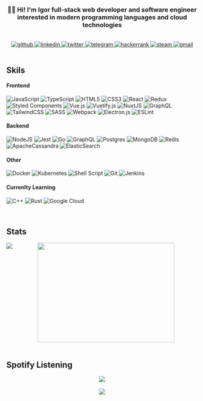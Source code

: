 ### <div align="center">👨‍💻 Hi! I'm Igor full-stack web developer and software engineer interested in modern programming languages and cloud technologies</div>  

<br/>  

<div align="center">
<a href="https://github.com/morigs" target="_blank">
<img src="https://img.shields.io/badge/github-%23121011.svg?style=for-the-badge&logo=github&logoColor=white" alt="github" />
</a>
<a href="https://www.linkedin.com/in/morozov-igor" target="_blank">
<img src="https://img.shields.io/badge/linkedin-%230077B5.svg?style=for-the-badge&logo=linkedin&logoColor=white" alt="linkedin" />
</a>
<a href="https://twitter.com/morigser" target="_blank">
<img src="https://img.shields.io/badge/<handle>-%231DA1F2.svg?style=for-the-badge&logo=Twitter&logoColor=white" alt="twitter" />
</a>
<a href="https://t.me/morigs" target="_blank">
<img src="https://img.shields.io/badge/Telegram-2CA5E0?style=for-the-badge&logo=telegram&logoColor=white" alt="telegram" />
</a>
<a href="https://www.hackerrank.com/morigs" target="_blank">
<img src="https://img.shields.io/badge/-Hackerrank-2EC866?style=for-the-badge&logo=HackerRank&logoColor=white" alt="hackerrank" />
</a>
<a href="https://steamcommunity.com/id/morigs/" target="_blank">
<img src="https://img.shields.io/badge/steam-%23000000.svg?style=for-the-badge&logo=steam&logoColor=white" alt="steam" />
</a>
<a href="mailto:morozov.ig.s@gmail.com" target="_blank">
<img src="https://img.shields.io/badge/Gmail-D14836?style=for-the-badge&logo=gmail&logoColor=white)" alt="gmail" />
</a>
</div>  

<br/>

## Skils

#### Frontend

![JavaScript](https://img.shields.io/badge/javascript-%23323330.svg?style=for-the-badge&logo=javascript&logoColor=%23F7DF1E)
![TypeScript](https://img.shields.io/badge/typescript-%23007ACC.svg?style=for-the-badge&logo=typescript&logoColor=white)
![HTML5](https://img.shields.io/badge/html5-%23E34F26.svg?style=for-the-badge&logo=html5&logoColor=white)
![CSS3](https://img.shields.io/badge/css3-%231572B6.svg?style=for-the-badge&logo=css3&logoColor=white)
![React](https://img.shields.io/badge/react-%2320232a.svg?style=for-the-badge&logo=react&logoColor=%2361DAFB)
![Redux](https://img.shields.io/badge/redux-%23593d88.svg?style=for-the-badge&logo=redux&logoColor=white)
![Styled Components](https://img.shields.io/badge/styled--components-DB7093?style=for-the-badge&logo=styled-components&logoColor=white)
![Vue.js](https://img.shields.io/badge/vuejs-%2335495e.svg?style=for-the-badge&logo=vuedotjs&logoColor=%234FC08D)
![Vuetify.js](https://img.shields.io/badge/Vuetify.js-1697F6?style=for-the-badge&logo=vuetify&logoColor=FFFFFF)
![NuxtJS](https://img.shields.io/badge/Nuxt-black?style=for-the-badge&logo=nuxt.js&logoColor=white)
![GraphQL](https://img.shields.io/badge/-GraphQL-E10098?style=for-the-badge&logo=graphql)
![TailwindCSS](https://img.shields.io/badge/tailwindcss-%2338B2AC.svg?style=for-the-badge&logo=tailwind-css&logoColor=white)
![SASS](https://img.shields.io/badge/SASS-hotpink.svg?style=for-the-badge&logo=SASS&logoColor=white)
![Webpack](https://img.shields.io/badge/webpack-%238DD6F9.svg?style=for-the-badge&logo=webpack&logoColor=black)
![Electron.js](https://img.shields.io/badge/Electron-191970?style=for-the-badge&logo=Electron&logoColor=white)
![ESLint](https://img.shields.io/badge/ESLint-4B3263?style=for-the-badge&logo=eslint&logoColor=white)

#### Backend

![NodeJS](https://img.shields.io/badge/node.js-%2343853D.svg?style=for-the-badge&logo=node.js&logoColor=white)
![Jest](https://img.shields.io/badge/-jest-%23C21325?style=for-the-badge&logo=jest&logoColor=white)
![Go](https://img.shields.io/badge/go-%2300ADD8.svg?style=for-the-badge&logo=go&logoColor=white)
![GraphQL](https://img.shields.io/badge/-GraphQL-E10098?style=for-the-badge&logo=graphql)
![Postgres](https://img.shields.io/badge/postgres-%23316192.svg?style=for-the-badge&logo=postgresql&logoColor=white)
![MongoDB](https://img.shields.io/badge/MongoDB-%234ea94b.svg?style=for-the-badge&logo=mongodb&logoColor=white)
![Redis](https://img.shields.io/badge/redis-%23DD0031.svg?style=for-the-badge&logo=redis&logoColor=white)
![ApacheCassandra](https://img.shields.io/badge/cassandra-%231287B1.svg?style=for-the-badge&logo=apache-cassandra&logoColor=white)
![ElasticSearch](https://img.shields.io/badge/-ElasticSearch-005571?style=for-the-badge&logo=elasticsearch)

#### Other

![Docker](https://img.shields.io/badge/docker-%230db7ed.svg?style=for-the-badge&logo=docker&logoColor=white)
![Kubernetes](https://img.shields.io/badge/kubernetes-%23326ce5.svg?style=for-the-badge&logo=kubernetes&logoColor=white)
![Shell Script](https://img.shields.io/badge/shell_script-%23121011.svg?style=for-the-badge&logo=gnu-bash&logoColor=white)
![Git](https://img.shields.io/badge/git-%23F05033.svg?style=for-the-badge&logo=git&logoColor=white)
![Jenkins](https://img.shields.io/badge/jenkins-%232C5263.svg?style=for-the-badge&logo=jenkins&logoColor=white)

#### Currenlty Learning

![C++](https://img.shields.io/badge/c++-%2300599C.svg?style=for-the-badge&logo=c%2B%2B&logoColor=white)
![Rust](https://img.shields.io/badge/rust-%23000000.svg?style=for-the-badge&logo=rust&logoColor=white)
![Google Cloud](https://img.shields.io/badge/GoogleCloud-%234285F4.svg?style=for-the-badge&logo=google-cloud&logoColor=white)

<br/>

## Stats  

<img src="https://github-readme-stats.vercel.app/api?username=morigs&show_icons=true&count_private=true&hide_border=true&theme=dark" align="left" />  

<div align="center">
<a href="https://profile.codersrank.io/user/morigs"><img src="https://cr-ss-service.azurewebsites.net/api/ScreenShot?width=150&badge-min-width=45&min-width=140&widget=summary&username=morigs&show-avatar=false&branding=false&style=--bg-color:transparent;--header-bg-color:%2300000066;--badge-technology-font-size:0.2rem;--badge-rank-font-size:0.4rem;--badge-location-font-size:0.2rem;--name-font-size:0.4rem;--rank-font-size:0.3rem;--badge-icon-size:10px" align="center" height="262" width="360" />
</a>
</div>  
  

<br/>  


## Spotify Listening  
<div align="center"><img src="https://spotify-github-profile.vercel.app/api/view?uid=ey8h9nuqsgb80ajlddcr3gomz&cover_image=true&theme=novatorem" /></div>  

<br/>  

<div align="center">
<img src="https://komarev.com/ghpvc/?username=morigs&&style=flat-square" align="center" />
</div>  
